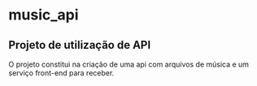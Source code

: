 # music_api

## Projeto de utilização de API 
O projeto constitui na criação de uma api com arquivos de música e um serviço
front-end para receber.
